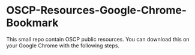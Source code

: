 # OSCP-Resources-Google-Chrome-Bookmark
This small repo contain OSCP public resources.  You can download this on your Google Chrome with the following steps.
